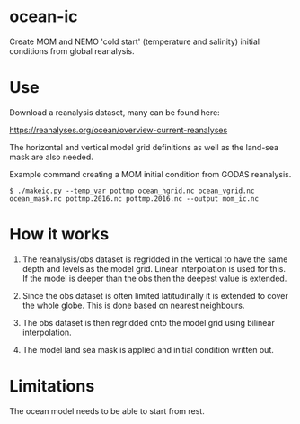 # ocean-ic

Create MOM and NEMO 'cold start' (temperature and salinity) initial conditions from global reanalysis.

# Use

Download a reanalysis dataset, many can be found here:

https://reanalyses.org/ocean/overview-current-reanalyses

The horizontal and vertical model grid definitions as well as the land-sea mask are also needed.

Example command creating a MOM initial condition from GODAS reanalysis.
```
$ ./makeic.py --temp_var pottmp ocean_hgrid.nc ocean_vgrid.nc ocean_mask.nc pottmp.2016.nc pottmp.2016.nc --output mom_ic.nc
```

# How it works

1. The reanalysis/obs dataset is regridded in the vertical to have the same depth and levels as the model grid. Linear interpolation is used for this. If the model is deeper than the obs then the deepest value is extended.

2. Since the obs dataset is often limited latitudinally it is extended to cover the whole globe. This is done based on nearest neighbours.

3. The obs dataset is then regridded onto the model grid using bilinear interpolation.

4. The model land sea mask is applied and initial condition written out.

# Limitations

The ocean model needs to be able to start from rest.

